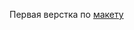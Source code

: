 Первая верстка по [макету]([https://www.figma.com/design/TyZER3MmbVsKzdmHzJljgP/Webovio-(Copy)?node-id=7-3&t=JSqQxToH4dmkDeLH-0](https://www.figma.com/file/2rdy1qjBTl7D6BAC8S4qlf/Webovio?type=design&node-id=7%3A3&t=6Jidr0RCtszwmo4x-1))
